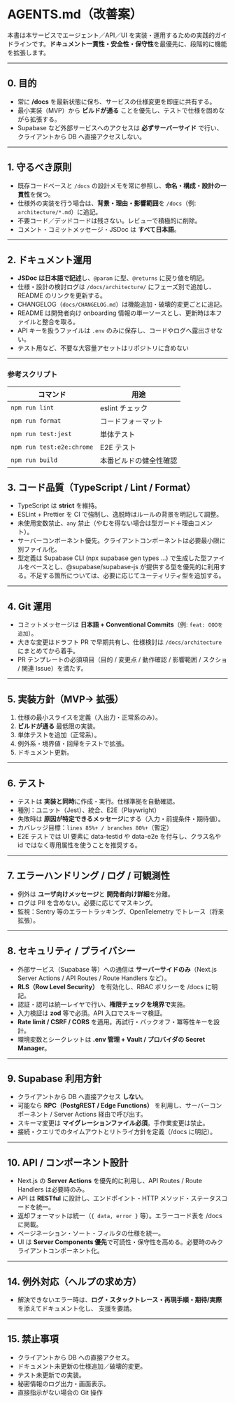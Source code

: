 # AGENTS.md（改善案）

本書は本サービスでエージェント／API／UI を実装・運用するための実践的ガイドラインです。**ドキュメント一貫性・安全性・保守性**を最優先に、段階的に機能を拡張します。

---

## 0. 目的

- 常に **/docs** を最新状態に保ち、サービスの仕様変更を即座に共有する。
- 最小実装（MVP）から **ビルドが通る** ことを優先し、テストで仕様を固めながら拡張する。
- Supabase など外部サービスへのアクセスは **必ずサーバーサイド** で行い、クライアントから DB へ直接アクセスしない。

---

## 1. 守るべき原則

- 既存コードベースと `/docs` の設計メモを常に参照し、**命名・構成・設計の一貫性**を保つ。
- 仕様外の実装を行う場合は、**背景・理由・影響範囲**を `/docs`（例: `architecture/*.md`）に追記。
- 不要コード／デッドコードは残さない。レビューで積極的に削除。
- コメント・コミットメッセージ・JSDoc は **すべて日本語**。

---

## 2. ドキュメント運用

- **JSDoc は日本語で記述**し、`@param` に型、`@returns` に戻り値を明記。
- 仕様・設計の検討ログは `/docs/architecture/` にフェーズ別で追加し、README のリンクを更新する。
- CHANGELOG（`docs/CHANGELOG.md`）は機能追加・破壊的変更ごとに追記。
- README は開発者向け onboarding 情報の単一ソースとし、更新時は本ファイルと整合を取る。
- API キーを扱うファイルは `.env` のみに保存し、コードやログへ露出させない。
- テスト用など、不要な大容量アセットはリポジトリに含めない

---

### 参考スクリプト

| コマンド                  | 用途                   |
| ------------------------- | ---------------------- |
| `npm run lint`            | eslint チェック        |
| `npm run format`          | コードフォーマット     |
| `npm run test:jest`       | 単体テスト             |
| `npm run test:e2e:chrome` | E2E テスト             |
| `npm run build`           | 本番ビルドの健全性確認 |

## 3. コード品質（TypeScript / Lint / Format）

- TypeScript は **strict** を維持。
- ESLint + Prettier を CI で強制し、逸脱時はルールの背景を明記して調整。
- 未使用変数禁止、`any` 禁止（やむを得ない場合は型ガード＋理由コメント）。
- サーバーコンポーネント優先。クライアントコンポーネントは必要最小限に別ファイル化。
- 型定義は Supabase CLI (npx supabase gen types ...) で生成した型ファイルをベースとし、@supabase/supabase-js が提供する型を優先的に利用する。不足する箇所については、必要に応じてユーティリティ型を追加する。

---

## 4. Git 運用

- コミットメッセージは **日本語 + Conventional Commits**（例: `feat: OOOを追加`）。
- 大きな変更はドラフト PR で早期共有し、仕様検討は `/docs/architecture` にまとめてから着手。
- PR テンプレートの必須項目（目的 / 変更点 / 動作確認 / 影響範囲 / スクショ / 関連 Issue）を満たす。

---

## 5. 実装方針（MVP→ 拡張）

1. 仕様の最小スライスを定義（入出力・正常系のみ）。
2. **ビルドが通る** 最低限の実装。
3. 単体テストを追加（正常系）。
4. 例外系・境界値・回帰をテストで拡張。
5. ドキュメント更新。

---

## 6. テスト

- テストは **実装と同時**に作成・実行。仕様準拠を自動確認。
- 種別：ユニット（Jest）、統合、E2E（Playwright）
- 失敗時は **原因が特定できるメッセージ**にする（入力・前提条件・期待値）。
- カバレッジ目標：`lines 85%+ / branches 80%+`（暫定）
- E2E テストでは UI 要素に data-testid や data-e2e を付与し、クラス名や id ではなく専用属性を使うことを推奨する。

---

## 7. エラーハンドリング / ログ / 可観測性

- 例外は **ユーザ向けメッセージ**と **開発者向け詳細**を分離。
- ログは PII を含めない。必要に応じてマスキング。
- 監視：Sentry 等のエラートラッキング、OpenTelemetry でトレース（将来拡張）。

---

## 8. セキュリティ / プライバシー

- 外部サービス（Supabase 等）への通信は **サーバーサイドのみ**（Next.js Server Actions / API Routes / Route Handlers など）。
- **RLS（Row Level Security）** を有効化し、RBAC ポリシーを /docs に明記。
- 認証・認可は統一レイヤで行い、**権限チェックを境界で**実施。
- 入力検証は **zod** 等で必須。API 入口でスキーマ検証。
- **Rate limit / CSRF / CORS** を適用。再試行・バックオフ・冪等性キーを設計。
- 環境変数とシークレットは **.env 管理 + Vault / プロバイダの Secret Manager**。

---

## 9. Supabase 利用方針

- クライアントから DB へ直接アクセス **しない**。
- 可能なら **RPC（PostgREST / Edge Functions）** を利用し、サーバーコンポーネント / Server Actions 経由で呼び出す。
- スキーマ変更は **マイグレーションファイル必須**。手作業変更は禁止。
- 接続・クエリでのタイムアウトとリトライ方針を定義（/docs に明記）。

---

## 10. API / コンポーネント設計

- Next.js の **Server Actions** を優先的に利用し、API Routes / Route Handlers は必要時のみ。
- API は **RESTful** に設計し、エンドポイント・HTTP メソッド・ステータスコードを統一。
- 返却フォーマットは統一（`{ data, error }` 等）。エラーコード表を /docs に掲載。
- ページネーション・ソート・フィルタの仕様を統一。
- UI は **Server Components 優先**で可読性・保守性を高める。必要時のみクライアントコンポーネント化。

---

## 14. 例外対応（ヘルプの求め方）

- 解決できないエラー時は、**ログ・スタックトレース・再現手順・期待/実際**を添えてドキュメント化し、 支援を要請。

---

## 15. 禁止事項

- クライアントから DB への直接アクセス。
- ドキュメント未更新の仕様追加／破壊的変更。
- テスト未更新での実装。
- 秘密情報のログ出力・画面表示。
- 直接指示がない場合の Git 操作
